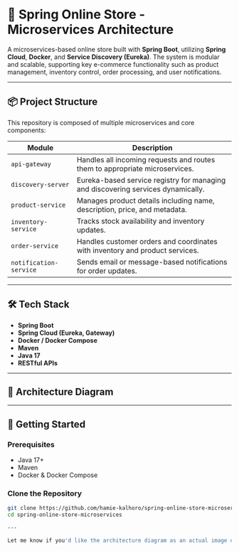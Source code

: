 # 🛒 Spring Online Store - Microservices Architecture

A microservices-based online store built with **Spring Boot**, utilizing **Spring Cloud**, **Docker**, and **Service Discovery (Eureka)**. The system is modular and scalable, supporting key e-commerce functionality such as product management, inventory control, order processing, and user notifications.

---

## 📦 Project Structure

This repository is composed of multiple microservices and core components:

| Module              | Description |
|---------------------|-------------|
| `api-gateway`       | Handles all incoming requests and routes them to appropriate microservices. |
| `discovery-server`  | Eureka-based service registry for managing and discovering services dynamically. |
| `product-service`   | Manages product details including name, description, price, and metadata. |
| `inventory-service` | Tracks stock availability and inventory updates. |
| `order-service`     | Handles customer orders and coordinates with inventory and product services. |
| `notification-service` | Sends email or message-based notifications for order updates. |

---

## 🛠️ Tech Stack

- **Spring Boot**
- **Spring Cloud (Eureka, Gateway)**
- **Docker / Docker Compose**
- **Maven**
- **Java 17**
- **RESTful APIs**

---

## 📐 Architecture Diagram

---

## 🚀 Getting Started

### Prerequisites

- Java 17+
- Maven
- Docker & Docker Compose

### Clone the Repository

```bash
git clone https://github.com/hamie-kalhoro/spring-online-store-microservices.git
cd spring-online-store-microservices

---

Let me know if you'd like the architecture diagram as an actual image or wish to generate service-specific documentation!
